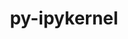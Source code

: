 ---
title: "py-ipykernel"
layout: cache
categories: [package, develop-2024-06-16]
meta: {"versions": ["6.29.4"], "compilers": ["gcc@=11.1.0", "gcc@=11.4.0", "gcc@=9.4.0", "oneapi@=2024.0.0"], "oss": ["ubuntu20.04", "ubuntu22.04"], "platforms": ["linux"], "targets": ["neoverse_v1", "neoverse_v2", "ppc64le", "x86_64_v3"], "stacks": ["data-vis-sdk", "e4s", "e4s-neoverse-v2", "e4s-neoverse_v1", "e4s-oneapi", "e4s-power", "root"], "num_specs": 12, "num_specs_by_stack": {"e4s-neoverse_v1": 2, "root": 12, "e4s": 3, "e4s-power": 2, "e4s-oneapi": 2, "e4s-neoverse-v2": 1, "data-vis-sdk": 2}}
spec_details: [{"hash": "5hrcanpkwh46swv5yznojgv5vfsb6ull", "compiler": "gcc@=11.4.0", "versions": ["6.29.4"], "os": "ubuntu22.04", "platform": "linux", "target": "neoverse_v1", "variants": ["build_system=python_pip"], "stacks": ["e4s-neoverse_v1", "root"], "size": "-", "tarball": "https://binaries.spack.io/develop-2024-06-16/build_cache/linux-ubuntu22.04-neoverse_v1/gcc-11.4.0/py-ipykernel-6.29.4/linux-ubuntu22.04-neoverse_v1-gcc-11.4.0-py-ipykernel-6.29.4-5hrcanpkwh46swv5yznojgv5vfsb6ull.spack"}, {"hash": "bh6okorsbapatjed6ojx6j4hhyqiyfil", "compiler": "gcc@=11.4.0", "versions": ["6.29.4"], "os": "ubuntu22.04", "platform": "linux", "target": "x86_64_v3", "variants": ["build_system=python_pip"], "stacks": ["e4s", "root"], "size": "-", "tarball": "https://binaries.spack.io/develop-2024-06-16/build_cache/linux-ubuntu22.04-x86_64_v3/gcc-11.4.0/py-ipykernel-6.29.4/linux-ubuntu22.04-x86_64_v3-gcc-11.4.0-py-ipykernel-6.29.4-bh6okorsbapatjed6ojx6j4hhyqiyfil.spack"}, {"hash": "3qumd3nygbx5solmwsoy7uudmqeqneok", "compiler": "gcc@=9.4.0", "versions": ["6.29.4"], "os": "ubuntu20.04", "platform": "linux", "target": "ppc64le", "variants": ["build_system=python_pip"], "stacks": ["root", "e4s-power"], "size": "-", "tarball": "https://binaries.spack.io/develop-2024-06-16/build_cache/linux-ubuntu20.04-ppc64le/gcc-9.4.0/py-ipykernel-6.29.4/linux-ubuntu20.04-ppc64le-gcc-9.4.0-py-ipykernel-6.29.4-3qumd3nygbx5solmwsoy7uudmqeqneok.spack"}, {"hash": "gitylo6aod4xkvfw2uqxjtgnmhmgdfqr", "compiler": "gcc@=9.4.0", "versions": ["6.29.4"], "os": "ubuntu20.04", "platform": "linux", "target": "ppc64le", "variants": ["build_system=python_pip"], "stacks": ["root", "e4s-power"], "size": "-", "tarball": "https://binaries.spack.io/develop-2024-06-16/build_cache/linux-ubuntu20.04-ppc64le/gcc-9.4.0/py-ipykernel-6.29.4/linux-ubuntu20.04-ppc64le-gcc-9.4.0-py-ipykernel-6.29.4-gitylo6aod4xkvfw2uqxjtgnmhmgdfqr.spack"}, {"hash": "li2gulghmvk2jvkrpxa6ltd6c4nldm7u", "compiler": "oneapi@=2024.0.0", "versions": ["6.29.4"], "os": "ubuntu22.04", "platform": "linux", "target": "x86_64_v3", "variants": ["build_system=python_pip"], "stacks": ["e4s-oneapi", "root"], "size": "-", "tarball": "https://binaries.spack.io/develop-2024-06-16/build_cache/linux-ubuntu22.04-x86_64_v3/oneapi-2024.0.0/py-ipykernel-6.29.4/linux-ubuntu22.04-x86_64_v3-oneapi-2024.0.0-py-ipykernel-6.29.4-li2gulghmvk2jvkrpxa6ltd6c4nldm7u.spack"}, {"hash": "bynqsh3eebwaykmawyb6lggqq6rjxwcg", "compiler": "gcc@=11.4.0", "versions": ["6.29.4"], "os": "ubuntu22.04", "platform": "linux", "target": "x86_64_v3", "variants": ["build_system=python_pip"], "stacks": ["e4s", "root"], "size": "-", "tarball": "https://binaries.spack.io/develop-2024-06-16/build_cache/linux-ubuntu22.04-x86_64_v3/gcc-11.4.0/py-ipykernel-6.29.4/linux-ubuntu22.04-x86_64_v3-gcc-11.4.0-py-ipykernel-6.29.4-bynqsh3eebwaykmawyb6lggqq6rjxwcg.spack"}, {"hash": "p3prv2mwblmxylicjrws36rpclp7nehf", "compiler": "oneapi@=2024.0.0", "versions": ["6.29.4"], "os": "ubuntu22.04", "platform": "linux", "target": "x86_64_v3", "variants": ["build_system=python_pip"], "stacks": ["e4s-oneapi", "root"], "size": "-", "tarball": "https://binaries.spack.io/develop-2024-06-16/build_cache/linux-ubuntu22.04-x86_64_v3/oneapi-2024.0.0/py-ipykernel-6.29.4/linux-ubuntu22.04-x86_64_v3-oneapi-2024.0.0-py-ipykernel-6.29.4-p3prv2mwblmxylicjrws36rpclp7nehf.spack"}, {"hash": "aflofyh7gxszrjiqlv74seqqvcaym3qc", "compiler": "gcc@=11.4.0", "versions": ["6.29.4"], "os": "ubuntu22.04", "platform": "linux", "target": "neoverse_v2", "variants": ["build_system=python_pip"], "stacks": ["e4s-neoverse-v2", "root"], "size": "-", "tarball": "https://binaries.spack.io/develop-2024-06-16/build_cache/linux-ubuntu22.04-neoverse_v2/gcc-11.4.0/py-ipykernel-6.29.4/linux-ubuntu22.04-neoverse_v2-gcc-11.4.0-py-ipykernel-6.29.4-aflofyh7gxszrjiqlv74seqqvcaym3qc.spack"}, {"hash": "witmvrtniex4kbrma6x2l6yl3olm2qsx", "compiler": "gcc@=11.4.0", "versions": ["6.29.4"], "os": "ubuntu22.04", "platform": "linux", "target": "neoverse_v1", "variants": ["build_system=python_pip"], "stacks": ["e4s-neoverse_v1", "root"], "size": "-", "tarball": "https://binaries.spack.io/develop-2024-06-16/build_cache/linux-ubuntu22.04-neoverse_v1/gcc-11.4.0/py-ipykernel-6.29.4/linux-ubuntu22.04-neoverse_v1-gcc-11.4.0-py-ipykernel-6.29.4-witmvrtniex4kbrma6x2l6yl3olm2qsx.spack"}, {"hash": "v4z4e43556hccazjvny5wj7nfwi2wklz", "compiler": "gcc@=11.1.0", "versions": ["6.29.4"], "os": "ubuntu20.04", "platform": "linux", "target": "x86_64_v3", "variants": ["build_system=python_pip"], "stacks": ["data-vis-sdk", "root"], "size": "-", "tarball": "https://binaries.spack.io/develop-2024-06-16/build_cache/linux-ubuntu20.04-x86_64_v3/gcc-11.1.0/py-ipykernel-6.29.4/linux-ubuntu20.04-x86_64_v3-gcc-11.1.0-py-ipykernel-6.29.4-v4z4e43556hccazjvny5wj7nfwi2wklz.spack"}, {"hash": "yqbhi7jjabwbig2ossctbdcd2ngy7sdh", "compiler": "gcc@=11.4.0", "versions": ["6.29.4"], "os": "ubuntu22.04", "platform": "linux", "target": "x86_64_v3", "variants": ["build_system=python_pip"], "stacks": ["e4s", "root"], "size": "-", "tarball": "https://binaries.spack.io/develop-2024-06-16/build_cache/linux-ubuntu22.04-x86_64_v3/gcc-11.4.0/py-ipykernel-6.29.4/linux-ubuntu22.04-x86_64_v3-gcc-11.4.0-py-ipykernel-6.29.4-yqbhi7jjabwbig2ossctbdcd2ngy7sdh.spack"}, {"hash": "gqgpjhcbsxxymnuc4bpp5xwjv55rtcjm", "compiler": "gcc@=11.1.0", "versions": ["6.29.4"], "os": "ubuntu20.04", "platform": "linux", "target": "x86_64_v3", "variants": ["build_system=python_pip"], "stacks": ["data-vis-sdk", "root"], "size": "-", "tarball": "https://binaries.spack.io/develop-2024-06-16/build_cache/linux-ubuntu20.04-x86_64_v3/gcc-11.1.0/py-ipykernel-6.29.4/linux-ubuntu20.04-x86_64_v3-gcc-11.1.0-py-ipykernel-6.29.4-gqgpjhcbsxxymnuc4bpp5xwjv55rtcjm.spack"}]
---